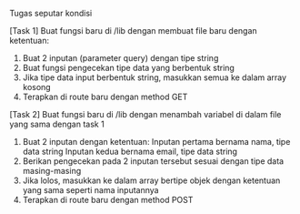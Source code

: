 Tugas seputar kondisi

[Task 1] Buat fungsi baru di /lib dengan membuat file baru dengan ketentuan:
1. Buat 2 inputan (parameter query) dengan tipe string
2. Buat fungsi pengecekan tipe data yang berbentuk string
3. Jika tipe data input berbentuk string, masukkan semua ke dalam array kosong
4. Terapkan di route baru dengan method GET

[Task 2] Buat fungsi baru di /lib dengan menambah variabel di dalam file yang sama dengan task 1
1. Buat 2 inputan dengan ketentuan:
    Inputan pertama bernama nama, tipe data string
    Inputan kedua bernama email, tipe data string
2. Berikan pengecekan pada 2 inputan tersebut sesuai dengan tipe data masing-masing
3. Jika lolos, masukkan ke dalam array bertipe objek dengan ketentuan yang sama seperti nama inputannya
4. Terapkan di route baru dengan method POST